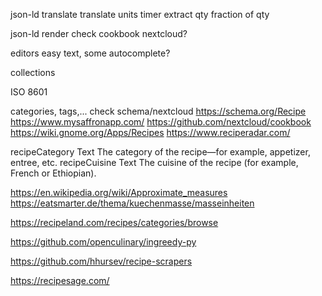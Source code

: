 json-ld
translate
    translate units
timer
extract qty
    fraction of qty

json-ld render
    check cookbook nextcloud?

editors easy text, some autocomplete?


collections

ISO 8601

categories, tags,... check schema/nextcloud
https://schema.org/Recipe
https://www.mysaffronapp.com/
https://github.com/nextcloud/cookbook
https://wiki.gnome.org/Apps/Recipes
https://www.reciperadar.com/

recipeCategory	Text	The category of the recipe—for example, appetizer, entree, etc.
recipeCuisine	Text	The cuisine of the recipe (for example, French or Ethiopian).

https://en.wikipedia.org/wiki/Approximate_measures
https://eatsmarter.de/thema/kuechenmasse/masseinheiten

https://recipeland.com/recipes/categories/browse


https://github.com/openculinary/ingreedy-py


https://github.com/hhursev/recipe-scrapers

https://recipesage.com/

